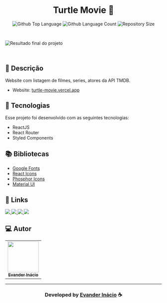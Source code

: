 <h1 align="center">
  Turtle Movie 🎥
</h1>

<p align="center">
  <img alt="Github Top Language" src="https://img.shields.io/github/languages/top/EvanderInacio/Portfolio?color=2662D9">
  <img alt="Github Language Count" src="https://img.shields.io/github/languages/count/EvanderInacio/Portfolio?color=2662D9">
  <img alt="Repository Size" src="https://img.shields.io/github/repo-size/EvanderInacio/Portfolio?color=2662D9">
</p>

<br>

![Resultado final do projeto](https://github.com/EvanderInacio/Turtle-Movie/blob/main/src/assets/turtle-movie.png?raw=true)

<br>

## 📝 Descrição 

Website com listagem de filmes, series, atores da API TMDB.  

- Website: [turtle-movie.vercel.app](https://turtle-movie.vercel.app/)

## 🚀 Tecnologias

Esse projeto foi desenvolvido com as seguintes tecnologias:

- ReactJS
- React Router
- Styled Components

## 📚 Bibliotecas

- [Google Fonts](https://fonts.google.com/)
- [React Icons](https://react-icons.github.io/react-icons/)
- [Phosphor Icons](https://phosphoricons.com/)
- [Material UI](https://mui.com/)

## 🔗 Links

<p align="left">
 
 <a href="https://www.linkedin.com/in/evander-inacio" alt="Linkedin">
  <img src="https://img.shields.io/badge/-Linkedin-000?style=for-the-badge&logo=Linkedin&logoColor=0A66C2&link=https://www.linkedin.com/in/evander-inacio"/> 
 </a>
  
 <a href="https://www.facebook.com/evandder.lopes" alt="Facebook">
  <img src="https://img.shields.io/badge/-Facebook-000?style=for-the-badge&logo=Facebook&logoColor=000dff&link=https://www.facebook.com/evandder.lopes"/> 
 </a>
  
 <a href="https://twitter.com/Evander_Inacio" alt="Twitter">
  <img src="https://img.shields.io/badge/-Twitter-000?style=for-the-badge&logo=Twitter&logoColor=1DA1F2&link=https://twitter.com/Evander_Inacio"/> 
 </a>

 <a href="https://evander.vercel.app" alt="Portfolio">
  <img src="https://img.shields.io/badge/my_portfolio-000?style=for-the-badge&logo=ko-fi&logoColor=FFF&link=https://www.evanderinacio.com/"/>
 </a>

 </p>
 
## 💻 Autor<br>
<table>
  <tr>
    <td align="center">
      <a href="https://github.com/EvanderInacio">
        <img src="https://avatars.githubusercontent.com/u/72362299?s=96&v=4" width="100px;" /><br>
        <sub>
          <b>Evander Inácio</b>
        </sub>
      </a>
    </td>
  </tr>
</table>

-----

  <h3 align="center"> Developed by <a href="https://www.linkedin.com/in/evander-inacio/">Evander Inácio</a> ☕</h3>
